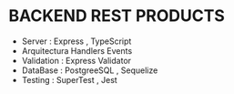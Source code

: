 # BACKEND REST PRODUCTS

- Server : Express , TypeScript
- Arquitectura Handlers Events
- Validation : Express Validator
- DataBase : PostgreeSQL , Sequelize
- Testing : SuperTest , Jest
